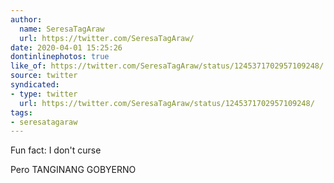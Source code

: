 ```yaml
---
author:
  name: SeresaTagAraw
  url: https://twitter.com/SeresaTagAraw/
date: 2020-04-01 15:25:26
dontinlinephotos: true
like_of: https://twitter.com/SeresaTagAraw/status/1245371702957109248/
source: twitter
syndicated:
- type: twitter
  url: https://twitter.com/SeresaTagAraw/status/1245371702957109248/
tags:
- seresatagaraw
---
```


Fun fact: I don't curse



Pero TANGINANG GOBYERNO